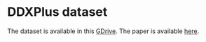# DDXPlus dataset

The dataset is available in this [GDrive](https://drive.google.com/drive/folders/17OmDYlVS9HdIzqPLEh_JwVz0IEQLHLVu). The paper is available [here](https://github.com/bruzwen/ddxplus/blob/main/Dialogue01_Dataset.pdf).
